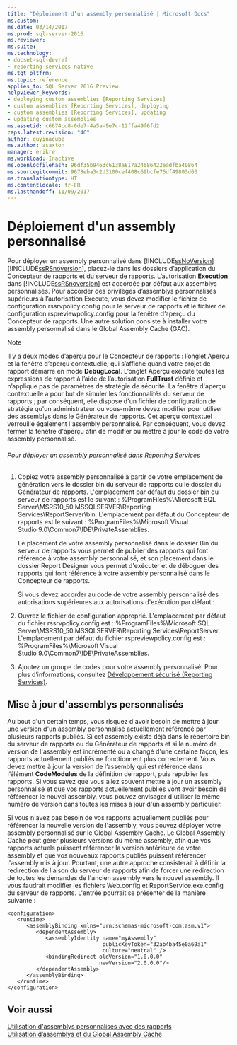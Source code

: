 ```yaml
---
title: "Déploiement d’un assembly personnalisé | Microsoft Docs"
ms.custom: 
ms.date: 03/14/2017
ms.prod: sql-server-2016
ms.reviewer: 
ms.suite: 
ms.technology:
- docset-sql-devref
- reporting-services-native
ms.tgt_pltfrm: 
ms.topic: reference
applies_to: SQL Server 2016 Preview
helpviewer_keywords:
- deploying custom assemblies [Reporting Services]
- custom assemblies [Reporting Services], deploying
- custom assemblies [Reporting Services], updating
- updating custom assemblies
ms.assetid: c6674cd8-0de7-4a5a-9e7c-12ffa49f6fd2
caps.latest.revision: "46"
author: guyinacube
ms.author: asaxton
manager: erikre
ms.workload: Inactive
ms.openlocfilehash: 96df35b9463c6138a817a24686422eadfba40864
ms.sourcegitcommit: 9678eba3c2d3100cef408c69bcfe76df49803d63
ms.translationtype: HT
ms.contentlocale: fr-FR
ms.lasthandoff: 11/09/2017
---
```

# <a name="deploying-a-custom-assembly"></a>Déploiement d'un assembly personnalisé
  Pour déployer un assembly personnalisé dans [!INCLUDE[ssNoVersion](../../includes/ssnoversion-md.md)] [!INCLUDE[ssRSnoversion](../../includes/ssrsnoversion-md.md)], placez-le dans les dossiers d’application du Concepteur de rapports et du serveur de rapports. L’autorisation **Execution** dans [!INCLUDE[ssRSnoversion](../../includes/ssrsnoversion-md.md)] est accordée par défaut aux assemblys personnalisés. Pour accorder des privilèges d’assemblys personnalisés supérieurs à l’autorisation Execute, vous devez modifier le fichier de configuration rssrvpolicy.config pour le serveur de rapports et le fichier de configuration rspreviewpolicy.config pour la fenêtre d’aperçu du Concepteur de rapports. Une autre solution consiste à installer votre assembly personnalisé dans le Global Assembly Cache (GAC).  
  
> [!NOTE]  
>  Il y a deux modes d’aperçu pour le Concepteur de rapports : l’onglet Aperçu et la fenêtre d’aperçu contextuelle, qui s’affiche quand votre projet de rapport démarre en mode **DebugLocal**. L’onglet Aperçu exécute toutes les expressions de rapport à l’aide de l’autorisation **FullTrust** définie et n’applique pas de paramètres de stratégie de sécurité. La fenêtre d'aperçu contextuelle a pour but de simuler les fonctionnalités du serveur de rapports ; par conséquent, elle dispose d'un fichier de configuration de stratégie qu'un administrateur ou vous-même devez modifier pour utiliser des assemblys dans le Générateur de rapports. Cet aperçu contextuel verrouille également l'assembly personnalisé. Par conséquent, vous devez fermer la fenêtre d'aperçu afin de modifier ou mettre à jour le code de votre assembly personnalisé.  
  
###### <a name="to-deploy-a-custom-assembly-in-reporting-services"></a>Pour déployer un assembly personnalisé dans Reporting Services  
  
1.  Copiez votre assembly personnalisé à partir de votre emplacement de génération vers le dossier bin du serveur de rapports ou le dossier du Générateur de rapports. L'emplacement par défaut du dossier bin du serveur de rapports est le suivant : %ProgramFiles%\Microsoft SQL Server\MSRS10_50.MSSQLSERVER\Reporting Services\ReportServer\bin. L'emplacement par défaut du Concepteur de rapports est le suivant : %ProgramFiles%\Microsoft Visual Studio 9.0\Common7\IDE\PrivateAssemblies.  
  
     Le placement de votre assembly personnalisé dans le dossier Bin du serveur de rapports vous permet de publier des rapports qui font référence à votre assembly personnalisé, et son placement dans le dossier Report Designer vous permet d'exécuter et de déboguer des rapports qui font référence à votre assembly personnalisé dans le Concepteur de rapports.  
  
     Si vous devez accorder au code de votre assembly personnalisé des autorisations supérieures aux autorisations d'exécution par défaut :  
  
2.  Ouvrez le fichier de configuration approprié. L'emplacement par défaut du fichier rssrvpolicy.config est : %ProgramFiles%\Microsoft SQL Server\MSRS10_50.MSSQLSERVER\Reporting Services\ReportServer. L'emplacement par défaut du fichier rspreviewpolicy.config est : %ProgramFiles%\Microsoft Visual Studio 9.0\Common7\IDE\PrivateAssemblies.  
  
3.  Ajoutez un groupe de codes pour votre assembly personnalisé. Pour plus d’informations, consultez [Développement sécurisé &#40;Reporting Services&#41;](../../reporting-services/extensions/secure-development/secure-development-reporting-services.md).  
  
## <a name="updating-custom-assemblies"></a>Mise à jour d'assemblys personnalisés  
 Au bout d'un certain temps, vous risquez d'avoir besoin de mettre à jour une version d'un assembly personnalisé actuellement référencé par plusieurs rapports publiés. Si cet assembly existe déjà dans le répertoire bin du serveur de rapports ou du Générateur de rapports et si le numéro de version de l'assembly est incrémenté ou a changé d'une certaine façon, les rapports actuellement publiés ne fonctionnent plus correctement. Vous devez mettre à jour la version de l’assembly qui est référencé dans l’élément **CodeModules** de la définition de rapport, puis republier les rapports. Si vous savez que vous allez souvent mettre à jour un assembly personnalisé et que vos rapports actuellement publiés vont avoir besoin de référencer le nouvel assembly, vous pouvez envisager d'utiliser le même numéro de version dans toutes les mises à jour d'un assembly particulier.  
  
 Si vous n'avez pas besoin de vos rapports actuellement publiés pour référencer la nouvelle version de l'assembly, vous pouvez déployer votre assembly personnalisé sur le Global Assembly Cache. Le Global Assembly Cache peut gérer plusieurs versions du même assembly, afin que vos rapports actuels puissent référencer la version antérieure de votre assembly et que vos nouveaux rapports publiés puissent référencer l'assembly mis à jour. Pourtant, une autre approche consisterait à définir la redirection de liaison du serveur de rapports afin de forcer une redirection de toutes les demandes de l'ancien assembly vers le nouvel assembly. Il vous faudrait modifier les fichiers Web.config et ReportService.exe.config du serveur de rapports. L'entrée pourrait se présenter de la manière suivante :  
  
```  
<configuration>  
   <runtime>  
      <assemblyBinding xmlns="urn:schemas-microsoft-com:asm.v1">  
         <dependentAssembly>  
            <assemblyIdentity name="myAssembly"  
                              publicKeyToken="32ab4ba45e0a69a1"  
                              culture="neutral" />  
            <bindingRedirect oldVersion="1.0.0.0"  
                             newVersion="2.0.0.0"/>  
         </dependentAssembly>  
      </assemblyBinding>  
   </runtime>  
</configuration>  
```  
  
## <a name="see-also"></a>Voir aussi  
 [Utilisation d'assemblys personnalisés avec des rapports](../../reporting-services/custom-assemblies/using-custom-assemblies-with-reports.md)   
 [Utilisation d’assemblys et du Global Assembly Cache](http://go.microsoft.com/fwlink/?LinkId=63912)  
  
  
